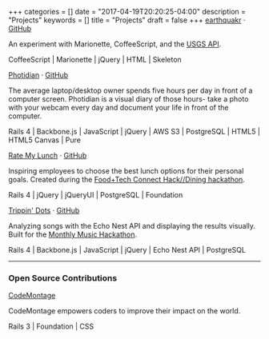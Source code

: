 +++
categories = []
date = "2017-04-19T20:20:25-04:00"
description = "Projects"
keywords = []
title = "Projects"
draft = false
+++
[earthquakr](http://alexshook.com/earthquakr) · [GitHub](https://github.com/alexshook/earthquakr)

An experiment with Marionette, CoffeeScript, and the [USGS API](http://earthquake.usgs.gov/earthquakes/feed/v1.0/geojson.php).

CoffeeScript | Marionette | jQuery | HTML | Skeleton

[Photidian](http://photidian.herokuapp.com/) · [GitHub](https://github.com/alexshook/photidian)

The average laptop/desktop owner spends five hours per day in front of a computer screen. Photidian is a visual diary of those hours- take a photo with your webcam every day and document your life in front of the computer.

Rails 4 | Backbone.js | JavaScript | jQuery | AWS S3 | PostgreSQL | HTML5 | HTML5 Canvas | Pure

[Rate My Lunch](http://ratemylunch.herokuapp.com/) · [GitHub](https://github.com/alexshook/ratemylunch)

Inspiring employees to choose the best lunch options for their personal goals. Created during the [Food+Tech Connect Hack//Dining hackathon](https://www.hackerleague.org/hackathons/hack-slash-slash-dining-nyc).

Rails 4 | jQuery | jQueryUI | PostgreSQL | Foundation

[Trippin' Dots](http://trippindots.herokuapp.com/) · [GitHub](https://github.com/alexshook/trippindots)

Analyzing songs with the Echo Nest API and displaying the results visually. Built for the [Monthly Music Hackathon](http://monthlymusichackathon.org/).

Rails 4 | Backbone.js | JavaScript | jQuery | Echo Nest API | PostgreSQL

---

### Open Source Contributions

[CodeMontage](https://github.com/CodeMontageHQ/codemontage/commit/f3bd04c6db82cb297320ba44fab703e375b9d1e4)

CodeMontage empowers coders to improve their impact on the world.

Rails 3 | Foundation | CSS
